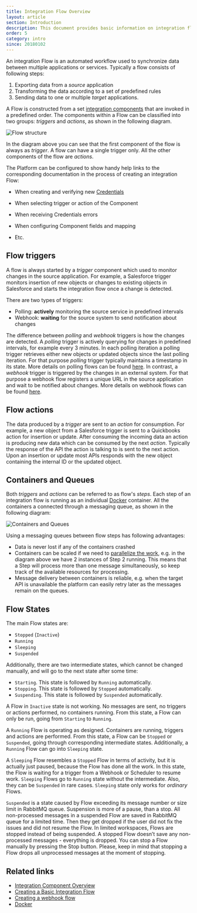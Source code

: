 ```yaml
---
title: Integration Flow Overview
layout: article
section: Introduction
description: This document provides basic information on integration flow and their parts.
order: 5
category: intro
since: 20180102
---
```


An integration Flow is an automated workflow used to synchronize data between multiple applications or services.
Typically a flow consists of following steps:

1. Exporting data from a *source* application
2. Transforming the data according to a set of predefined rules
3. Sending data to one or multiple *target* applications.

A Flow is constructed from a set [integration components](integration-component) that are invoked in a predefined order.
The components within a Flow can be classified into two groups: *triggers* and *actions*, as shown in the following diagram.

![Flow structure](/assets/img/getting-started/integration-flow/flow-trigger-actions.png "Flow structure")

In the diagram above you can see that the first component of the flow is always as *trigger*.
A flow can have a single trigger only. All the other components of the flow are *actions*.

The Platform can be configured to show handy help links to the corresponding documentation in the process of creating an integration Flow:

- When creating and verifying new [Credentials](credential)

- When selecting trigger or action of the Component

- When receiving Credentials errors

- When configuring Component fields and mapping

- Etc.

## Flow triggers

A flow is always started by a *trigger* component which used to monitor changes in the source application. For example, a Salesforce
trigger monitors insertion of new objects or changes to existing objects in Salesforce and starts the integration flow
once a change is detected.

There are two types of triggers:

* Polling: **actively** monitoring the source service in predefined intervals
* Webhook: **waiting** for the source system to send notification about changes


The difference between *polling* and *webhook* triggers is how the changes are detected. A *polling* trigger is actively
querying for changes in predefined intervals, for example every 3 minutes. In each polling iteration a polling trigger
retrieves either new objects or updated objects since the last polling iteration. For that purpose *polling* trigger typically
maintains a timestamp in its state. More details on polling flows can be found [here](first-flow). In contrast, a *webhook* trigger
is triggered by the changes in an external system. For that purpose a webhook flow registers a unique URL in the source application
and wait to be notified about changes. More details on webhook flows can be found [here](webhooks-flow).


## Flow actions

The data produced by a *trigger* are sent to an *action* for consumption. For example, a new object from a Salesforce
trigger is sent to a Quickbooks action for insertion or update. After consuming the incoming data an action
is producing new data which can be consumed by the next *action*. Typically the response of the API the action is talking to
is sent to the next action. Upon an insertion or update most APIs responds with the new object containing the internal ID or the updated object.

## Containers and Queues

Both *triggers* and *actions* can be referred to as flow's *steps*. Each step of an integration flow is running as an individual [Docker](https://www.docker.com/) container.
All the containers a connected through a messaging queue, as shown in the following diagram:

![Containers and Queues](/assets/img/getting-started/integration-flow/flow-steps-queues.png "Containers and Queues")

Using a messaging queues between flow steps has following advantages:

* Data is never lost if any of the containers crashed
* Containers can be scaled if we need to [parallelize the work](/guides/managing-flows.html#parallel-processing), e.g. in the diagram above we have 2 instances of Step 2 running. This means that a Step will process more than one message simultaneously, so keep track of the available resources for processing.
* Message delivery between containers is reliable, e.g. when the target API is unavailable the platform can easily retry later as the messages remain on the queues.


## Flow States

The main Flow states are:

- `Stopped` (`Inactive`)
- `Running`
- `Sleeping`
- `Suspended`  

Additionally, there are two intermediate states, which cannot be changed manually, and will go to the next state after some time:

- `Starting`. This state is followed by `Running` automatically.
- `Stopping`. This state is followed by `Stopped` automatically.
- `Suspending`. This state is followed by `Suspended` automatically.

A Flow in `Inactive` state is not working. No messages are sent, no triggers or actions performed, no containers running. From this state, a Flow can only be run, going from  `Starting` to `Running`.

A `Running` Flow is operating as designed. Containers are running, triggers and actions are performed. From this state, a Flow can be `Stopped` or `Suspended`, going through corresponding intermediate states. Additionally, a `Running` Flow can go into `Sleeping` state.

A `Sleeping` Flow resembles a `Stopped` Flow in terms of activity, but it is actually just paused, because the Flow has done all the work. In this state, the Flow is waiting for a trigger from a Webhook or Scheduler to resume work. `Sleeping` Flows go to `Running` state without the intermediate. Also, they can be `Suspended` in rare cases. `Sleeping` state only works for *ordinary* Flows.  

`Suspended` is a state caused by Flow exceeding its message number or size limit in RabbitMQ queue. Suspension is more of a pause, than a stop. All non-processed messages in a suspended Flow are saved in RabbitMQ queue for a limited time. Then they get dropped if the user did not fix the issues and did not resume the Flow. In limited workspaces, Flows are stopped instead of being suspended. A stopped Flow doesn’t save any non-processed messages - everything is dropped. You can stop a Flow manually by pressing the Stop button. Please, keep in mind that stopping a Flow drops all unprocessed messages at the moment of stopping.      

## Related links

- [Integration Component Overview](integration-component)
- [Creating a Basic Integration Flow](first-flow)
- [Creating a webhook flow](webhooks-flow)
- [Docker](https://www.docker.com/)
